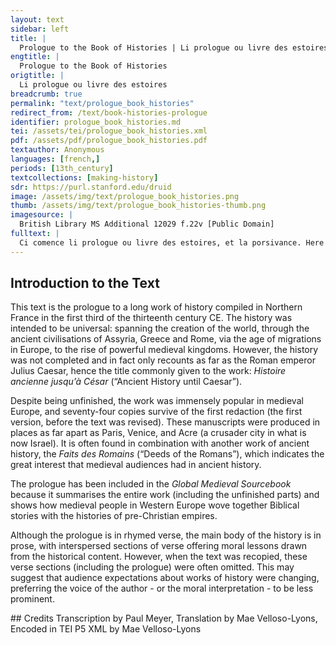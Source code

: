 ```yaml
---
layout: text
sidebar: left
title: |
  Prologue to the Book of Histories | Li prologue ou livre des estoires
engtitle: |
  Prologue to the Book of Histories
origtitle: |
  Li prologue ou livre des estoires
breadcrumb: true
permalink: "text/prologue_book_histories"
redirect_from: /text/book-histories-prologue
identifier: prologue_book_histories.md
tei: /assets/tei/prologue_book_histories.xml
pdf: /assets/pdf/prologue_book_histories.pdf
textauthor: Anonymous
languages: [french,]
periods: [13th_century]
textcollections: [making-history]
sdr: https://purl.stanford.edu/druid 
image: /assets/img/text/prologue_book_histories.png
thumb: /assets/img/text/prologue_book_histories-thumb.png
imagesource: |
  British Library MS Additional 12029 f.22v [Public Domain]
fulltext: |
  Ci comence li prologue ou livre des estoires, et la porsivance. Here begins the prologue to the book of histories, and what follows. Segnor, je ai oï retraire Lords, I have heard it said C'on doit adès bien dire et faire That one must always speak and act well Tant con on ou siecle demore For as long as one remains in the world. Li hom ne vit c'une sole ore, A man lives but a single hour Ainz trespasse et va a la fin, Before dying and going to his end. S'il a eü vrai cuer et fin, If he has had a true and pure heart, Que s'uevre ait esté bone et fine; And his work has been good and pure, A cel segnor qui tot afine He has as great a reward En a la desserte si grande As his heart wants and asks for Com ses cuers le veut e demande; from that Lord who brings everything to its end. Car c'est li sires qui tot rent For the Lord returns everything Quanc'on li fait si justement That one does for him so fairly Que ja ne s'en devra nus plaindre. That one must never complain; Por quoi ne se doit nus hom faindre For this reason, one must not make a pretence De lui servir a son pooir: Of serving him to the best of one’s ability: Metre i doit on sens et voloir. One must put meaning and intention into it. Qui si le fai sauve iert sa paine, Whoever acts thus will have his pains guaranteed Quar qui por bon segnor si paine For whoever troubles himself for the good Lord En la fin en a tel merite Has such reward for it at the end Qui mout charement li profite, That it is greatly to his advantage; Et qui siert a mauvais segnor And whoever serves the lord badly Il n'i a ni preu ni honor; Has neither profit nor honour. De ce seit sa pensée certe, May he be certain of this: Ja ne s'en tornera sanz perte. He will never get away without a loss. Li mauvais sires, c'est deables The bad lord is the devil Qui point ne nos est profitables, Who is not useful to us at all Car il het raison et mesure, Because he hates truth and self-restraint, Bonté, loiauté et droiture. Goodness, loyalty and justice. Mout a sergans, et nequedent He has many servants and yet Qu'il le servent a son talent, If they serve him as he desires, E! las, dolent que feront ils? Alas! what will those miserable ones do? Por lor luiers avront escil, Their prize will be exile, Delor parmenable et misere. Eternal pain and misery; Damedéu laissent, le vrai pere, They leave Lord God, the true father, Si se tienent a l'enemi. And hold fast to the Enemy. S[e] il ont si mauvais ami If they are to have such a bad friend, Meaus lor venist que né ne fussent, It would have been better for them that they hadn’t been born, Car ne font pas ce qu'il deüssent. For they are not doing what they should. Crestiein furent apelé They were called Christians Quant il furent regeneré When they were reborn Ens en sains fons, si com il devrent In the holy font, doing as they ought to, E l'uile et la cresme recevrent And received the oil and the chrism; La orent il a Deu covenent There they addressed a covenant to God Qu'en lui creiroient fermement, That they would steadfastly believe in him C'est qui'il adès le serviroient And that they would always serve him E ces comandamens feroient. And follow his commands. Por Deu! segnor, s'il ne le font, By God, Lords, if they don’t do it, Savés quel luier en avront? Do you know what reward they will have? Passé avront obedience; They will have disobeyed; S'amendé n'est par penitence, If this isn't amended by penitence, Perdu en avront la contrée They will have lost the land Que paradis est apellée. Which is called Paradise. Soviegne vos tostans d'Adam May you always remember Adam, Qui en dolor et en ahan Who gave us sorrow and suffering Nos mist par le mors d'une pome. With the bite of an apple. Segnor, Adan, cel premier home Lords, Adam, this first man, Aveit nostre Sires formé, Had been formed and shaped by our Lord A sa semblance et figuré, In his image, E si l'ot mis en paradis And then he put him in Paradise Ou il eüst esté toz dis Where he would have been for evermore Se passé n'eüst son comant, If he hadn’t ignored his command, Dont nos somes encor dolant. For which reason we suffer still. Par le comant qu'il trespassa By the command that he broke Ens el pas de la mort passa; He became mortal; C'en fi mis ens en la paine He was made to suffer the punishment Dont chascuns et chascune paine. Which every man and woman suffers. Seignor, et puis qu'Adans fu mis Lords, since Adam was put Por el fait hors du paradis, Out of Paradise because of this act, Qu'iert il de nos qui chascun jor How will it be for us, who every day Corronssons cent foiz le Segnor Anger the Lord a hundred times — Qui a Adan se corrossa The Lord who became angry at Adam Por un comant qu'il trespassa? For a single command that he disobeyed? Bien nos en devroit sovenir, We ought to remember this well, Mès nos lessomes covenier But we let things simply turn out La choze si come puet estre: as they are wont to do. Ne creons mès ni cler ni prestre We believe neither cleric nor priest Tant no sachent verité dire. Although they can tell us the truth. Li siecles chascun jor enpire; The world grows worse every day: C'est grans dolors et grans tristece. It’s a great misery and a great sadness. Chascuns de bien fere a perece, Everyone is lazy about acting well Ne nus ne redoute la mort And does not fear the death Que si aigrement pince et mort That so painfully pinches and bites Que la dolor ne puet descrire That no saint — male or female — can describe the pain, Sains ni sainte, tant sache dire. however much they can tell us. C'est merveille que ne cremons It’s an extraordinary thing that we do not fear Ce qu'a nos propres oils veons: What we see with our own eyes: C'est ce que la more aprochomes, That we approach death E nos cors acompaigneromes And will accompany our bodies As vers de terre sans orgoill. To meet the worms without pride. N'en porteros c'un soul lensuel, We will wear but a single shroud Dont nos avromes vesteüre. As clothing. Segnor, e n'esteroit mesure Lords, wouldn’t it be reasonable Que nos nos en porpensessimes. For us to reflect on ourselves E nos malisses lessesimes? And abandon our evil ways? Que vaut force, que vaut noblece? What is strength worth? What is nobility worth? Que vaut beautés, que vaut richece? What is beauty worth? What are riches worth? Que vaut hautesce ni parages? What is high status or noble extraction worth? Certes, li hom n'est mie sages Certainly the man who places his trust in all of these Qui en tout ce a sa fiance, Is not wise at all, Car il n'i a fors trespassance. For there is nothing there but death. N'en dirai plus: el ai a faire, I will say no more; I have much to do, Car j'ai entrepris un a faire For I have undertaken to present a matter A traitier selonc l'escriture Following what is written Ou mout avra sens et mesure. In which there will be much meaning and good judgement. Qui la matiere porsivra Whoever follows the content E de cuer i entendera And listens from the heart Oïr porra la plus haute ovre Will be able to hear the worthiest work Qui encor pas ne si descuevre Ever presented in our language: C'onques fust en nos lenge traite. A work which is still unknown. Mès n'ai encor mension faite But I haven’t yet mentioned Ou ne a cui comencerai. Where, or with whom, I will begin. Or fetes pais, jel vos dirai. Now be silent and I will tell you. De Deu est bon li comenciers: It is right to begin with God. A lui comencerai premiers, I will start with him first: Coment Adan forma e fist, How he formed and made Adam, Coment en paradis le mist, How he put him in Paradise, E com Adans entra en paine, And why Adam began to suffer — Por quoi nos vestons dras de laine, For which reason we wear wool cloth; Coment Adans ot sa lignée How Adam had descendants Dont la terre fu alignée. Who covered the earth. N'i lairai riens que d'oir en oir I will not omit anything that Ne doie dire a mon pooir, I ought to tell to the best of my ability, without fault, Trosqu'al doloive sans faillance. Going from generation to generation until the flood. Après n'iere je en doutance After that I will not be in any doubt; De Noé ne doie retraire I must tell of Noah: Quels hom il fu, de quel afaire, What kind of man he was, what he did, De ses enfans, de lor lignage About his children, and their lineage, Ou il out maint prodome e sage Of which many were noble and wise E maint felon e maint mauvais. And many cruel, and many bad. Avant sera li livres fais Before the book is done [I will tell]: Coment les terres devisent How the lands divided E departirent e sevrerent, And moved apart and separated, E qui funda la tor Babel, And who built the Tower of Babel; De Babiloine et dou roi Bel, About Babylon and King Bel, Des autres cités renomées, About other famous cities; Des provinses et des contrées About the regions and countries E des isles qui sunt en mer. And the islands in the sea. Pou en i lairai a nomer, There is little I will refrain from saying about them S'on en doit fere mension, If it should be mentioned; Que n'en doie dire le non, I must say the names E quel roi es terres regnerent, And which kings ruled in the lands Quant eles crivrent e puplerent. When they grew and became populated. Des gens de diverses figures I will tell you everything about Vos dirai totes les natures. Peoples with different appearances. Après l'estoire porsivrai After that, I will continue the history E tot en ordene vos dirai, And tell you everything in order: Coment Ninive fu fondée How Nineveh was founded E Babilonie restorée And Babylon rebuilt Qui dont fu la dame dou monde; Which was, at that time, mistress of the world; De Babilonie la secunde Of the second Babylon Qui or est Damiete dite, Which is now called Damiete Sor le flum siet qui vient d'Egypte, And lies on the river which comes from Egypt, E qui funda Ebbatanin. And who founded Ebbatanin. Si com je le truis ou latin I will tell it to the best of my ability Le vos dirai a mon pooir. Just as I found it in Latin. E après vos ferai savoir And after I will let you know De Tebes tote la devise; Everything about Thebes; Ou Jherusalem est assise I will tell you where Jerusalem is situated, Ce dirai je e en quel terre, And in which land; Qui le funda, qui li fist guerre. Who founded it, and who made war against it. E après ce voudrai retraire And after this I would like to describe De Troies tot le grant afaire, All the great events of Troy: Qui le funda, en quel contrée Who founded it, in which land, E por quoi fu Troie apelée, And why it was called Troy; Qui le destruist et que devindrent Who destroyed it and what became Cil qui la vile grant tens tindrent. Of those who held the city for so long. Après vos redirai la some Afterwards I will tell you the whole De la veraie estoire de Rome, Of the true history of Rome: Qui les murs en funda e fist Who founded and built the walls E les lois premerains i mist. And imposed the first laws; Des haus barons, des jugeors, I will tell you all the work Des contes et des senators Of the great barons, the judges, Vos sera toute l'uevre dite. The consuls and the senators. Après, n'iert pas l'uevre petite, After that the work won’t be small Quant vendra as empereors When it comes to the emperors Qui conquisent les grans honors Who achieved great honours, Par quoi la cités fu cremue On account of which the city was feared E en grant orgoill embatue, And fell into great pride. Car, ce tesmoine le latins, For, the Latin attests to this, Toz li mons fu a Rome aclins, All the world bowed to Rome Quant Cesar Augustus regna. When Caesar Augustus ruled. Après l'estoire porsivra Afterwards the history will continue Tot si com France fu puplée With how France was populated E de quel gent fu abitée; And which people inhabited it. Puis vos voudrai le tens descrire Then I would like to describe for you the time Qu'en terre nasqui nostre Sire In which Our Lord was born on earth, E coment crucifiez fu, And how he was crucified — Ce n'i sera mie teü; That will not be passed over in silence — E com au tiers jor suscita And how on the third day he rose from the dead E ses amis d'enfer geta; And freed his friends from hell, E com au jor d'assension And how, on the day of Ascension Monta en sa grant mansion, He rose to his great house, E coment furent doctriné And how the the apostles Li apostre e enluminé Were instructed and enlightened Dou saint Esperit et de sa grace, By the Holy Spirit and its grace, E par combien après d'espace And afterwards, to what distances Il s'en partirent et sevrerent They departed from one another and separated E par trestot le munt errerent And wandered all over the world Por anuncier la loi novelle, To announce the new law Qui mout par est saintisme e bele. Which is most holy and beautiful. De lors vies la verité I will tell you the truth of their lives Dirai selonc l'auctorité, According to the source; Ou preecherent ou morurent, Where they preached, where they died, Com firent bien que fere durent. How they did what they had to do, and did it well. Des sains, des saintes redirai I will tell you truthfully about the saints - the women and the men - Selonc raison e conterai And I will tell you Sous quels segnors recevre[n]t mort, Under which rulers they received their deaths. As comans Deu se tindrent fort; They held fast to God’s commands; Onques nel laisserent par paine They never abandoned them because of pain Ne por cremor de mort procheine. Or the fear of imminent death. Tot ce fera mout bon oïr, All of this will be very good to listen to, Si s'en devra on esjoïr And one should rejoice Quant on les miracles orra When one hears the miracles Dont Deus lor fais enlumina With which God glorified their actions. Segnor, dont recovendra dire Lords, it will be right to tell Des empereors tot a tire Of the emperors, one after another: Qui primes fu crestienés Who was the first to be christianised E bons crestieins apelez, And be called a good Christian, Regenerés ens es sains fons; Reborn in the holy font; Quant cessa la destrucions When the persecutions ended De ceus qui la loi Deu tenoient Of those who kept God’s law E lui e ses ovres amoient. And loved him and his works. Ce covendra plenierement It will be right to tell this fully and Dire sanz nul delaiement. Without any delays. E puis après, sans demorance, And then [to tell], without pausing, Qui premerains fu rois de France Who the first king of France was Fais crestieins, coment ot non, To be made Christian, what his name was, E de sa generation And of his descendants: Quel furent, coment estorerent Who they were, how they built Les riches glises quíl funderent. The great churches that they founded. Après sera dit en comun Afterwards, it will be told all together Coment le Wandele, Got e Hun How the Vandals, Goths and Huns France pelfirent et guasterent, Pillaged and devastated France E les iglises desrouberent; And robbed the churches; E des Normans vos iert retrait And you will have an account of the Normans E lor conqueste e lor fait, And their conquest and their deeds: Coment destruirent Germanie, How they destroyed Germany, Couloigne e France la guarnie, Cologne and prosperous France, Angou, Poitou, Borgoigne tote; Anjou, Poitou, and all of Burgundy; De ce ne rest il nul doute That there is no doubt Que Flandres Wandes n'envaïssent That the Vandals invaded Flanders E mout de maus ne lor feïssent. And did them many wrongs. De quels gens Flandres fu puplée The history of the peoples who populated Flanders Vos iert l'estoire bien contée, Will be well told for you: Com se proverent, quel il furent, How they proved themselves, who they were, Com il fierent que fere durent, How they did what was necessary. Ce vos sera trestout retrait All of this will be described for you, Tot si a point e tot a trait, Everything at the right moment and at the right pace Que, qui voudra raison entendre, So that anyone who wants to hear the truth Petit i avra a reprendre. Will find little to criticise. L'uevre iert mout bone et delitable The work will be very good and agreeable E d'estoire, sans nulle fable, And composed of history without any fiction; Por ce iert plaisans et creüe And because it has grown from truth, Que de verité iert creüe. It will be pleasing and will be believed. La verité fet bon entendre, The truth is good to hear, Oïr, retenir et aprendre. listen to, remember and learn. Qui verité aime et retient Whoever loves and keeps the truth As comans Damedeu se tient. Is keeping the commands of God. Je n'i veull fors verité dire. I do not want to say anything but truth. Longue en iert assés la matire The content will be quite long Qu'en pensée ai contier a plain That I have in mind to tell in full Por qu'il plaise le chastelain To please the Chatelain De l'Isle Rogier, mon seignor, Of Lille, Roger, my lord; Cui Deus doint santé et honor, May God give him health and honour, Joie [e] paradis en la fin. Joy and, in the end, Paradise. S'il veut, en romans dou latin In accordance with his wishes, I plan to translate the entire text Li cuic si traire lonc la letre From Latin into the vernacular, Que plus ne mains n'i sera metre, And will not put in any more or less Por qu'envie m'en laist en pais, So that envy, Qui a maint home kierche fais Which is a burden to many a man, leaves me in peace. Segnors, envie est male choze, Lords, envy is an evil thing Qu'ele a petit onques repose: That scarcely ever rests: Tempre ne tart ne main ne soir Neither early nor late, neither morning nor evening Ni li lait il le pais avoir. Does it let him have peace. Cuers enveious n'iert ja a eise, An envious heart will never be at ease; Poi voit onques qui bien li plais; It will scarcely ever see something that truly pleases it. Ne ja d'enveious plus ne mains I do not intend to say Ne quier plus dire, mais lontains Any more or less about the envious, but Ne soit il ja ens en sa vie. In one’s life they are never far away. De parlier d'eus n'ai nulle envie. I have no desire to speak about them. Deus les ament qui le puet fere. God reforms them, for he is able. A l'estoire me veull retrere. I wish to turn to the history. Si dirai; qui voudra entendre So I will say, whoever would like to hear it Oïr i porra e aprendre. Can listen and learn. 
--- 
```

## Introduction to the Text 
<p>This text is the prologue to a long work of history compiled in Northern France in the first third of the thirteenth century CE. The history was intended to be universal: spanning the creation of the world, through the ancient civilisations of Assyria, Greece and Rome, via the age of migrations in Europe, to the rise of powerful medieval kingdoms. However, the history was not completed and in fact only recounts as far as the Roman emperor Julius Caesar, hence the title commonly given to the work: <i>Histoire ancienne jusqu’à César</i> (<span style="font-family:"Times New Roman",serif">“</span>Ancient History until Caesar<span style="font-family:"Times New Roman",serif">”</span>).</p> <p>Despite being unfinished, the work was immensely popular in medieval Europe, and seventy-four copies survive of the first redaction (the first version, before the text was revised). These manuscripts were produced in places as far apart as Paris, Venice, and Acre (a crusader city in what is now Israel). It is often found in combination with another work of ancient history, the <i>Faits des Romains </i>(<span style="font-family:"Times New Roman",serif">“</span>Deeds of the Romans<span style="font-family:"Times New Roman",serif">”</span>), which indicates the great interest that medieval audiences had in ancient history.</p> <p>The prologue has been included in the <i>Global Medieval Sourcebook</i> because it summarises the entire work (including the unfinished parts) and shows how medieval people in Western Europe wove together Biblical stories with the histories of pre-Christian empires.</p> <p>Although the prologue is in rhymed verse, the main body of the history is in prose, with interspersed sections of verse offering moral lessons drawn from the historical content. However, when the text was recopied, these verse sections (including the prologue) were often omitted. This may suggest that audience expectations about works of history were changing, preferring the voice of the author - or the moral interpretation - to be less prominent.</p>
## Credits
Transcription by Paul Meyer, Translation by Mae Velloso-Lyons, Encoded in TEI P5 XML by Mae Velloso-Lyons
